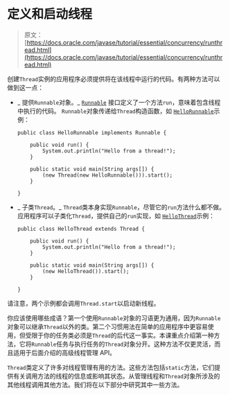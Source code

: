 # 定义和启动线程

> 原文： [https://docs.oracle.com/javase/tutorial/essential/concurrency/runthread.html](https://docs.oracle.com/javase/tutorial/essential/concurrency/runthread.html)

创建`Thread`实例的应用程序必须提供将在该线程中运行的代码。有两种方法可以做到这一点：

*   _ 提供`Runnable`对象。_ [`Runnable`](https://docs.oracle.com/javase/8/docs/api/java/lang/Runnable.html) 接口定义了一个方法`run`，意味着包含线程中执行的代码。 `Runnable`对象传递给`Thread`构造函数，如 [``HelloRunnable``](examples/HelloRunnable.java)示例：

    ```
    public class HelloRunnable implements Runnable {

        public void run() {
            System.out.println("Hello from a thread!");
        }

        public static void main(String args[]) {
            (new Thread(new HelloRunnable())).start();
        }

    }

    ```

*   _ 子类`Thread`。_ `Thread`类本身实现`Runnable`，尽管它的`run`方法什么都不做。应用程序可以子类化`Thread`，提供自己的`run`实现，如 [``HelloThread``](examples/HelloThread.java)示例：

    ```
    public class HelloThread extends Thread {

        public void run() {
            System.out.println("Hello from a thread!");
        }

        public static void main(String args[]) {
            (new HelloThread()).start();
        }

    }

    ```

请注意，两个示例都会调用`Thread.start`以启动新线程。

你应该使用哪些成语？第一个使用`Runnable`对象的习语更为通用，因为`Runnable`对象可以继承`Thread`以外的类。第二个习惯用法在简单的应用程序中更容易使用，但受限于你的任务类必须是`Thread`的后代这一事实。本课重点介绍第一种方法，它将`Runnable`任务与执行任务的`Thread`对象分开。这种方法不仅更灵活，而且适用于后面介绍的高级线程管理 API。

`Thread`类定义了许多对线程管理有用的方法。这些方法包括`static`方法，它们提供有关调用方法的线程的信息或影响其状态。从管理线程和`Thread`对象所涉及的其他线程调用其他方法。我们将在以下部分中研究其中一些方法。